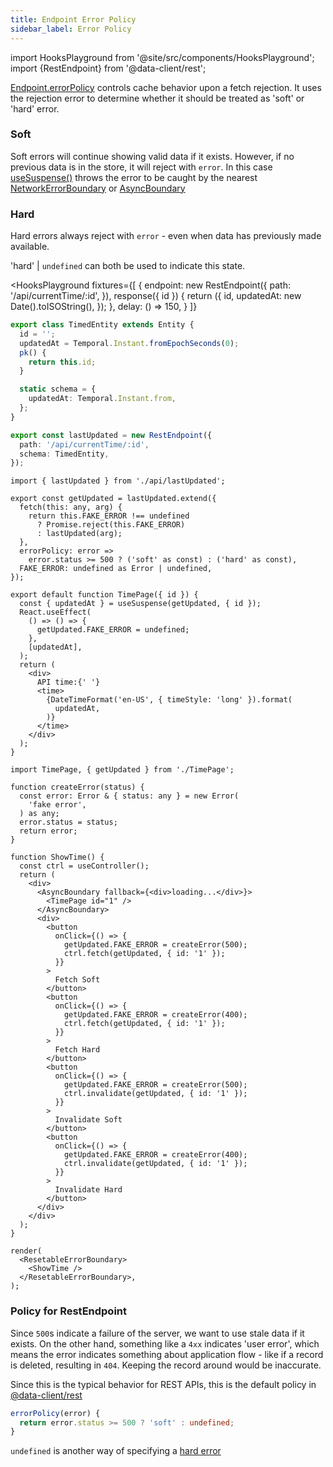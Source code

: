 ```yaml
---
title: Endpoint Error Policy
sidebar_label: Error Policy
---
```


<head>
  <title>Distinguishing recoverable fetch errors in React</title>
  <meta name="docsearch:pagerank" content="40"/>
</head>

import HooksPlayground from '@site/src/components/HooksPlayground';
import {RestEndpoint} from '@data-client/rest';

[Endpoint.errorPolicy](/rest/api/Endpoint#errorpolicy) controls cache behavior upon a fetch rejection.
It uses the rejection error to determine whether it should be treated as 'soft' or 'hard' error.

### Soft

Soft errors will continue showing valid data if it exists. However, if no previous data is in the store,
it will reject with `error`. In this case [useSuspense()](../api/useSuspense.md) throws the
error to be caught by the nearest [NetworkErrorBoundary](../api/NetworkErrorBoundary.md) or [AsyncBoundary](../api/AsyncBoundary.md)

### Hard

Hard errors always reject with `error` - even when data has previously made available.

'hard' | `undefined` can both be used to indicate this state.

<HooksPlayground fixtures={[
{
endpoint: new RestEndpoint({
path: '/api/currentTime/:id',
}),
response({ id }) {
return ({
id,
updatedAt: new Date().toISOString(),
});
},
delay: () => 150,
}
]}

>

```ts title="api/lastUpdated" collapsed
export class TimedEntity extends Entity {
  id = '';
  updatedAt = Temporal.Instant.fromEpochSeconds(0);
  pk() {
    return this.id;
  }

  static schema = {
    updatedAt: Temporal.Instant.from,
  };
}

export const lastUpdated = new RestEndpoint({
  path: '/api/currentTime/:id',
  schema: TimedEntity,
});
```

```tsx title="TimePage"
import { lastUpdated } from './api/lastUpdated';

export const getUpdated = lastUpdated.extend({
  fetch(this: any, arg) {
    return this.FAKE_ERROR !== undefined
      ? Promise.reject(this.FAKE_ERROR)
      : lastUpdated(arg);
  },
  errorPolicy: error =>
    error.status >= 500 ? ('soft' as const) : ('hard' as const),
  FAKE_ERROR: undefined as Error | undefined,
});

export default function TimePage({ id }) {
  const { updatedAt } = useSuspense(getUpdated, { id });
  React.useEffect(
    () => () => {
      getUpdated.FAKE_ERROR = undefined;
    },
    [updatedAt],
  );
  return (
    <div>
      API time:{' '}
      <time>
        {DateTimeFormat('en-US', { timeStyle: 'long' }).format(
          updatedAt,
        )}
      </time>
    </div>
  );
}
```

```tsx title="ShowTime" collapsed
import TimePage, { getUpdated } from './TimePage';

function createError(status) {
  const error: Error & { status: any } = new Error(
    'fake error',
  ) as any;
  error.status = status;
  return error;
}

function ShowTime() {
  const ctrl = useController();
  return (
    <div>
      <AsyncBoundary fallback={<div>loading...</div>}>
        <TimePage id="1" />
      </AsyncBoundary>
      <div>
        <button
          onClick={() => {
            getUpdated.FAKE_ERROR = createError(500);
            ctrl.fetch(getUpdated, { id: '1' });
          }}
        >
          Fetch Soft
        </button>
        <button
          onClick={() => {
            getUpdated.FAKE_ERROR = createError(400);
            ctrl.fetch(getUpdated, { id: '1' });
          }}
        >
          Fetch Hard
        </button>
        <button
          onClick={() => {
            getUpdated.FAKE_ERROR = createError(500);
            ctrl.invalidate(getUpdated, { id: '1' });
          }}
        >
          Invalidate Soft
        </button>
        <button
          onClick={() => {
            getUpdated.FAKE_ERROR = createError(400);
            ctrl.invalidate(getUpdated, { id: '1' });
          }}
        >
          Invalidate Hard
        </button>
      </div>
    </div>
  );
}

render(
  <ResetableErrorBoundary>
    <ShowTime />
  </ResetableErrorBoundary>,
);
```

</HooksPlayground>

### Policy for RestEndpoint

Since `500`s indicate a failure of the server, we want to use stale data
if it exists. On the other hand, something like a `4xx` indicates 'user error', which
means the error indicates something about application flow - like if a record is deleted, resulting
in `404`. Keeping the record around would be inaccurate.

Since this is the typical behavior for REST APIs, this is the default policy in [@data-client/rest](https://www.npmjs.com/package/@data-client/rest)

```ts
errorPolicy(error) {
  return error.status >= 500 ? 'soft' : undefined;
}
```

`undefined` is another way of specifying a [hard error](#hard)
